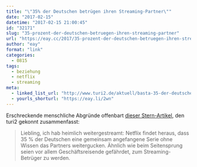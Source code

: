 ```yaml
---
title: "\"35% der Deutschen betrügen ihren Streaming-Partner\""
date: "2017-02-15"
datetime: "2017-02-15 21:00:45"
id: "32171"
slug: "35-prozent-der-deutschen-betruegen-ihren-streaming-partner"
url: "https://eay.cc/2017/35-prozent-der-deutschen-betruegen-ihren-streaming-partner/"
author: "eay"
format: "link"
categories:
  - 0815
tags:
  - beziehung
  - netflix
  - streaming
meta:
  - linked_list_url: "http://www.turi2.de/aktuell/basta-35-der-deutschen-betruegen-ihren-streaming-partner/"
  - yourls_shorturl: "https://eay.li/2wn"
---
```


Erschreckende menschliche Abgründe offenbart [dieser Stern-Artikel](http://mobil.stern.de/digital/homeentertainment/netflix--bei-diesen-serien-schaut-man-heimlich-fremd-7325502.html), den turi2 gekonnt zusammenfasst:

> Liebling, ich hab heimlich weitergestreamt: Netflix findet heraus, dass 35 % der Deutschen eine gemeinsam angefangene Serie ohne Wissen das Partners weitergucken. Ähnlich wie beim Seitensprung seien vor allem Geschäftsreisende gefährdet, zum Streaming-Betrüger zu werden.
